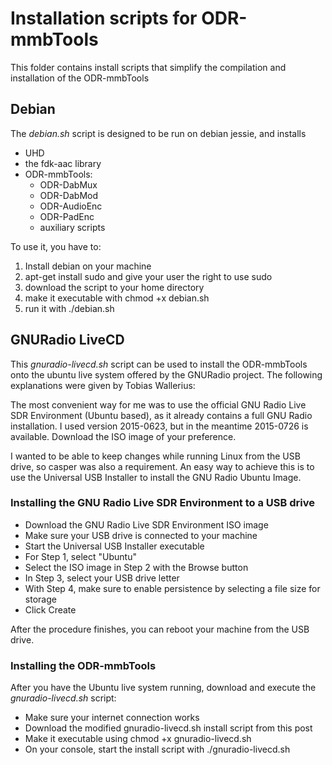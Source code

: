 Installation scripts for ODR-mmbTools
=====================================

This folder contains install scripts that simplify the compilation
and installation of the ODR-mmbTools

Debian
------

The *debian.sh* script is designed to be run on debian jessie, and installs

 * UHD
 * the fdk-aac library
 * ODR-mmbTools:
   * ODR-DabMux
   * ODR-DabMod
   * ODR-AudioEnc
   * ODR-PadEnc
   * auxiliary scripts


To use it, you have to:

 1. Install debian on your machine
 1. apt-get install sudo and give your user the right to use sudo
 1. download the script to your home directory
 1. make it executable with chmod +x debian.sh
 1. run it with ./debian.sh


GNURadio LiveCD
---------------

This *gnuradio-livecd.sh* script can be used to install the ODR-mmbTools onto
the ubuntu live system offered by the GNURadio project. The following
explanations were given by Tobias Wallerius:

The most convenient way for me was to use the official GNU Radio Live SDR
Environment (Ubuntu based), as it already contains a full GNU Radio
installation. I used version 2015-0623, but in the meantime 2015-0726 is
available. Download the ISO image of your preference.

I wanted to be able to keep changes while running Linux from the USB drive, so
casper was also a requirement. An easy way to achieve this is to use the
Universal USB Installer to install the GNU Radio Ubuntu Image.

### Installing the GNU Radio Live SDR Environment to a USB drive

 *  Download the GNU Radio Live SDR Environment ISO image
 *  Make sure your USB drive is connected to your machine
 *  Start the Universal USB Installer executable
 *  For Step 1, select "Ubuntu"
 *  Select the ISO image in Step 2 with the Browse button
 *  In Step 3, select your USB drive letter
 *  With Step 4, make sure to enable persistence by selecting a file size for storage
 *  Click Create

After the procedure finishes, you can reboot your machine from the USB drive.

### Installing the ODR-mmbTools

After you have the Ubuntu live system running, download and execute the
*gnuradio-livecd.sh* script:

 *  Make sure your internet connection works
 *  Download the modified gnuradio-livecd.sh install script from this post
 *  Make it executable using chmod +x gnuradio-livecd.sh
 *  On your console, start the install script with ./gnuradio-livecd.sh

